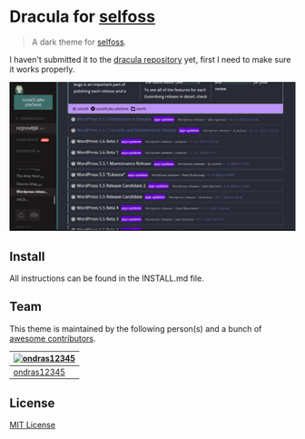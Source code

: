 # Dracula for [selfoss](https://selfoss.aditu.de/)

> A dark theme for [selfoss](https://selfoss.aditu.de/).

I haven't submitted it to the [dracula repository](https://github.com/dracula/dracula-theme) yet, first I need to make sure it works properly.

![Screenshot](./screenshot.png)

## Install

All instructions can be found in the INSTALL.md file.

## Team

This theme is maintained by the following person(s) and a bunch of [awesome contributors](https://github.com/ondras12345/dracula-selfoss/graphs/contributors).

[![ondras12345](https://avatars0.githubusercontent.com/u/44524735?v=3&s=70)](https://github.com/ondras12345) |
--- |
[ondras12345](https://github.com/ondras12345) |

## License

[MIT License](./LICENSE)

